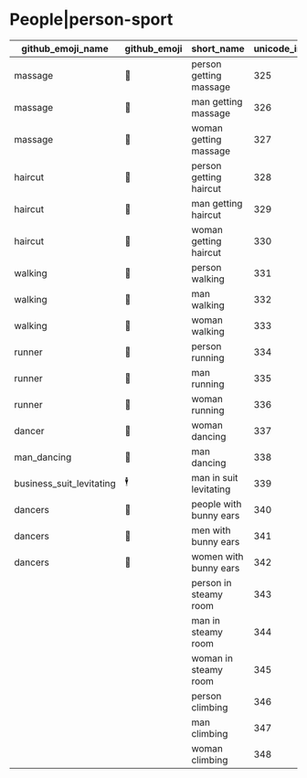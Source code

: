 # People|person-sport

|github_emoji_name|github_emoji|short_name|unicode_index|
|---|---|---|---|
|massage|:massage:|person getting massage|325|
|massage|:massage:|man getting massage|326|
|massage|:massage:|woman getting massage|327|
|haircut|:haircut:|person getting haircut|328|
|haircut|:haircut:|man getting haircut|329|
|haircut|:haircut:|woman getting haircut|330|
|walking|:walking:|person walking|331|
|walking|:walking:|man walking|332|
|walking|:walking:|woman walking|333|
|runner|:runner:|person running|334|
|runner|:runner:|man running|335|
|runner|:runner:|woman running|336|
|dancer|:dancer:|woman dancing|337|
|man_dancing|:man_dancing:|man dancing|338|
|business_suit_levitating|:business_suit_levitating:|man in suit levitating|339|
|dancers|:dancers:|people with bunny ears|340|
|dancers|:dancers:|men with bunny ears|341|
|dancers|:dancers:|women with bunny ears|342|
|||person in steamy room|343|
|||man in steamy room|344|
|||woman in steamy room|345|
|||person climbing|346|
|||man climbing|347|
|||woman climbing|348|
